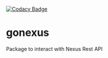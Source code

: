 
[![Codacy Badge](https://api.codacy.com/project/badge/Grade/7695e11627fa4f63a2e2d40c98f366a5)](https://www.codacy.com/app/NelsonJVF/gonexus?utm_source=github.com&amp;utm_medium=referral&amp;utm_content=NelsonJVF/gonexus&amp;utm_campaign=Badge_Grade)

# gonexus
Package to interact with Nexus Rest API
